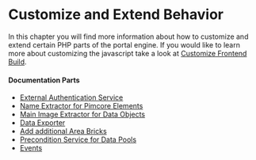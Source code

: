# Customize and Extend Behavior

In this chapter you will find more information about how to customize
and extend certain PHP parts of the portal engine. If you would like to
learn more about customizing the javascript take a look at
[Customize Frontend Build](../10_Customize_Appearance/10_Customize_Frontend_Build.md).

#### Documentation Parts 

- [External Authentication Service](./02_External_Authentication_Service.md)
- [Name Extractor for Pimcore Elements](./03_Name_Extractor.md)
- [Main Image Extractor for Data Objects](./04_Main_Image_Extractor.md)
- [Data Exporter](./06_Data_Exporter.md)
- [Add additional Area Bricks](./09_Add_Area_Bricks.md)
- [Precondition Service for Data Pools](./11_PreCondition_Service.md)
- [Events](./13_Events.md)
